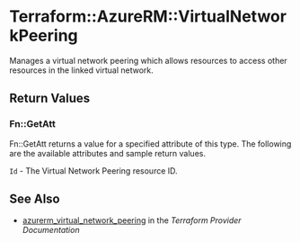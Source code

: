 # Terraform::AzureRM::VirtualNetworkPeering

Manages a virtual network peering which allows resources to access other
resources in the linked virtual network.

## Return Values

### Fn::GetAtt

Fn::GetAtt returns a value for a specified attribute of this type. The following are the available attributes and sample return values.

`Id` - The Virtual Network Peering resource ID.

## See Also

* [azurerm_virtual_network_peering](https://www.terraform.io/docs/providers/azurerm/r/virtual_network_peering.html) in the _Terraform Provider Documentation_